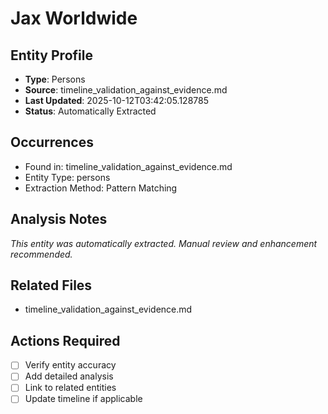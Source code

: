 # Jax Worldwide

## Entity Profile
- **Type**: Persons
- **Source**: timeline_validation_against_evidence.md
- **Last Updated**: 2025-10-12T03:42:05.128785
- **Status**: Automatically Extracted

## Occurrences
- Found in: timeline_validation_against_evidence.md
- Entity Type: persons
- Extraction Method: Pattern Matching

## Analysis Notes
*This entity was automatically extracted. Manual review and enhancement recommended.*

## Related Files
- timeline_validation_against_evidence.md

## Actions Required
- [ ] Verify entity accuracy
- [ ] Add detailed analysis
- [ ] Link to related entities
- [ ] Update timeline if applicable
